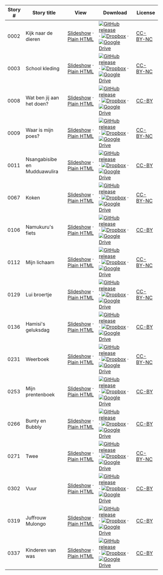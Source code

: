Story # | Story title | View | Download | License
-------- | -----------  |:-------:| ---------------- | -------
0002 | Kijk naar de dieren | <a href="https://global-asp.github.io/stories/nl/0002_kijk-naar-de-dieren_slides.html" target="_blank">Slideshow</a> · [Plain HTML](https://global-asp.github.io/stories/nl/0002_kijk-naar-de-dieren.html) | [![GitHub release](https://cloud.githubusercontent.com/assets/9295750/9483128/0e089e5e-4b51-11e5-98ca-6da5cef156a7.png "GitHub release")]() · [![Dropbox](https://cloud.githubusercontent.com/assets/9295750/10150606/3f5ae2dc-65f5-11e5-8f63-841c51cc1cde.png "Dropbox")]() · [![Google Drive](https://cloud.githubusercontent.com/assets/9295750/9473522/1d6fdde4-4b10-11e5-98f5-aa6c6b04a08e.png "Google Drive")](https://drive.google.com/open?id=0B59ZADK9EsbsQXlkTjlCTlFMVEU) | [CC-BY-NC](http://creativecommons.org/licenses/by-nc/3.0/)
0003 | School kleding | <a href="https://global-asp.github.io/stories/nl/0003_school-kleding_slides.html" target="_blank">Slideshow</a> · [Plain HTML](https://global-asp.github.io/stories/nl/0003_school-kleding.html) | [![GitHub release](https://cloud.githubusercontent.com/assets/9295750/9483128/0e089e5e-4b51-11e5-98ca-6da5cef156a7.png "GitHub release")]() · [![Dropbox](https://cloud.githubusercontent.com/assets/9295750/10150606/3f5ae2dc-65f5-11e5-8f63-841c51cc1cde.png "Dropbox")]() · [![Google Drive](https://cloud.githubusercontent.com/assets/9295750/9473522/1d6fdde4-4b10-11e5-98f5-aa6c6b04a08e.png "Google Drive")](https://drive.google.com/open?id=0B59ZADK9EsbsQXlkTjlCTlFMVEU) | [CC-BY-NC](http://creativecommons.org/licenses/by-nc/3.0/)
0008 | Wat ben jij aan het doen? | <a href="https://global-asp.github.io/stories/nl/0008_wat-ben-jij-aan-het-doen_slides.html" target="_blank">Slideshow</a> · [Plain HTML](https://global-asp.github.io/stories/nl/0008_wat-ben-jij-aan-het-doen.html) | [![GitHub release](https://cloud.githubusercontent.com/assets/9295750/9483128/0e089e5e-4b51-11e5-98ca-6da5cef156a7.png "GitHub release")]() · [![Dropbox](https://cloud.githubusercontent.com/assets/9295750/10150606/3f5ae2dc-65f5-11e5-8f63-841c51cc1cde.png "Dropbox")]() · [![Google Drive](https://cloud.githubusercontent.com/assets/9295750/9473522/1d6fdde4-4b10-11e5-98f5-aa6c6b04a08e.png "Google Drive")](https://drive.google.com/open?id=0B59ZADK9EsbsQXlkTjlCTlFMVEU) | [CC-BY](https://creativecommons.org/licenses/by/3.0/)
0009 | Waar is mijn poes? | <a href="https://global-asp.github.io/stories/nl/0009_waar-is-mijn-poes_slides.html" target="_blank">Slideshow</a> · [Plain HTML](https://global-asp.github.io/stories/nl/0009_waar-is-mijn-poes.html) | [![GitHub release](https://cloud.githubusercontent.com/assets/9295750/9483128/0e089e5e-4b51-11e5-98ca-6da5cef156a7.png "GitHub release")]() · [![Dropbox](https://cloud.githubusercontent.com/assets/9295750/10150606/3f5ae2dc-65f5-11e5-8f63-841c51cc1cde.png "Dropbox")]() · [![Google Drive](https://cloud.githubusercontent.com/assets/9295750/9473522/1d6fdde4-4b10-11e5-98f5-aa6c6b04a08e.png "Google Drive")](https://drive.google.com/open?id=0B59ZADK9EsbsQXlkTjlCTlFMVEU) | [CC-BY-NC](http://creativecommons.org/licenses/by-nc/3.0/)
0011 | Nsangabisibe en Mudduawulira | <a href="https://global-asp.github.io/stories/nl/0011_nsangabisibe-en-mudduawulira_slides.html" target="_blank">Slideshow</a> · [Plain HTML](https://global-asp.github.io/stories/nl/0011_nsangabisibe-en-mudduawulira.html) | [![GitHub release](https://cloud.githubusercontent.com/assets/9295750/9483128/0e089e5e-4b51-11e5-98ca-6da5cef156a7.png "GitHub release")]() · [![Dropbox](https://cloud.githubusercontent.com/assets/9295750/10150606/3f5ae2dc-65f5-11e5-8f63-841c51cc1cde.png "Dropbox")]() · [![Google Drive](https://cloud.githubusercontent.com/assets/9295750/9473522/1d6fdde4-4b10-11e5-98f5-aa6c6b04a08e.png "Google Drive")](https://drive.google.com/open?id=0B59ZADK9EsbsQXlkTjlCTlFMVEU) | [CC-BY](https://creativecommons.org/licenses/by/3.0/)
0067 | Koken | <a href="https://global-asp.github.io/stories/nl/0067_koken_slides.html" target="_blank">Slideshow</a> · [Plain HTML](https://global-asp.github.io/stories/nl/0067_koken.html) | [![GitHub release](https://cloud.githubusercontent.com/assets/9295750/9483128/0e089e5e-4b51-11e5-98ca-6da5cef156a7.png "GitHub release")]() · [![Dropbox](https://cloud.githubusercontent.com/assets/9295750/10150606/3f5ae2dc-65f5-11e5-8f63-841c51cc1cde.png "Dropbox")]() · [![Google Drive](https://cloud.githubusercontent.com/assets/9295750/9473522/1d6fdde4-4b10-11e5-98f5-aa6c6b04a08e.png "Google Drive")](https://drive.google.com/open?id=0B59ZADK9EsbsQXlkTjlCTlFMVEU) | [CC-BY-NC](http://creativecommons.org/licenses/by-nc/3.0/)
0106 | Namukuru's fiets | <a href="https://global-asp.github.io/stories/nl/0106_namukurus-fiets_slides.html" target="_blank">Slideshow</a> · [Plain HTML](https://global-asp.github.io/stories/nl/0106_namukurus-fiets.html) | [![GitHub release](https://cloud.githubusercontent.com/assets/9295750/9483128/0e089e5e-4b51-11e5-98ca-6da5cef156a7.png "GitHub release")]() · [![Dropbox](https://cloud.githubusercontent.com/assets/9295750/10150606/3f5ae2dc-65f5-11e5-8f63-841c51cc1cde.png "Dropbox")]() · [![Google Drive](https://cloud.githubusercontent.com/assets/9295750/9473522/1d6fdde4-4b10-11e5-98f5-aa6c6b04a08e.png "Google Drive")](https://drive.google.com/open?id=0B59ZADK9EsbsQXlkTjlCTlFMVEU) | [CC-BY](https://creativecommons.org/licenses/by/3.0/)
0112 | Mijn lichaam | <a href="https://global-asp.github.io/stories/nl/0112_mijn-lichaam_slides.html" target="_blank">Slideshow</a> · [Plain HTML](https://global-asp.github.io/stories/nl/0112_mijn-lichaam.html) | [![GitHub release](https://cloud.githubusercontent.com/assets/9295750/9483128/0e089e5e-4b51-11e5-98ca-6da5cef156a7.png "GitHub release")]() · [![Dropbox](https://cloud.githubusercontent.com/assets/9295750/10150606/3f5ae2dc-65f5-11e5-8f63-841c51cc1cde.png "Dropbox")]() · [![Google Drive](https://cloud.githubusercontent.com/assets/9295750/9473522/1d6fdde4-4b10-11e5-98f5-aa6c6b04a08e.png "Google Drive")](https://drive.google.com/open?id=0B59ZADK9EsbsQXlkTjlCTlFMVEU) | [CC-BY-NC](http://creativecommons.org/licenses/by-nc/3.0/)
0129 | Lui broertje | <a href="https://global-asp.github.io/stories/nl/0129_lui-broertje_slides.html" target="_blank">Slideshow</a> · [Plain HTML](https://global-asp.github.io/stories/nl/0129_lui-broertje.html) | [![GitHub release](https://cloud.githubusercontent.com/assets/9295750/9483128/0e089e5e-4b51-11e5-98ca-6da5cef156a7.png "GitHub release")]() · [![Dropbox](https://cloud.githubusercontent.com/assets/9295750/10150606/3f5ae2dc-65f5-11e5-8f63-841c51cc1cde.png "Dropbox")]() · [![Google Drive](https://cloud.githubusercontent.com/assets/9295750/9473522/1d6fdde4-4b10-11e5-98f5-aa6c6b04a08e.png "Google Drive")](https://drive.google.com/open?id=0B59ZADK9EsbsQXlkTjlCTlFMVEU) | [CC-BY-NC](http://creativecommons.org/licenses/by-nc/3.0/)
0136 | Hamisi's geluksdag | <a href="https://global-asp.github.io/stories/nl/0136_hamisis-geluksdag_slides.html" target="_blank">Slideshow</a> · [Plain HTML](https://global-asp.github.io/stories/nl/0136_hamisis-geluksdag.html) | [![GitHub release](https://cloud.githubusercontent.com/assets/9295750/9483128/0e089e5e-4b51-11e5-98ca-6da5cef156a7.png "GitHub release")]() · [![Dropbox](https://cloud.githubusercontent.com/assets/9295750/10150606/3f5ae2dc-65f5-11e5-8f63-841c51cc1cde.png "Dropbox")]() · [![Google Drive](https://cloud.githubusercontent.com/assets/9295750/9473522/1d6fdde4-4b10-11e5-98f5-aa6c6b04a08e.png "Google Drive")](https://drive.google.com/open?id=0B59ZADK9EsbsQXlkTjlCTlFMVEU) | [CC-BY](https://creativecommons.org/licenses/by/3.0/)
0231 | Weerboek | <a href="https://global-asp.github.io/stories/nl/0231_weerboek_slides.html" target="_blank">Slideshow</a> · [Plain HTML](https://global-asp.github.io/stories/nl/0231_weerboek.html) | [![GitHub release](https://cloud.githubusercontent.com/assets/9295750/9483128/0e089e5e-4b51-11e5-98ca-6da5cef156a7.png "GitHub release")]() · [![Dropbox](https://cloud.githubusercontent.com/assets/9295750/10150606/3f5ae2dc-65f5-11e5-8f63-841c51cc1cde.png "Dropbox")]() · [![Google Drive](https://cloud.githubusercontent.com/assets/9295750/9473522/1d6fdde4-4b10-11e5-98f5-aa6c6b04a08e.png "Google Drive")](https://drive.google.com/open?id=0B59ZADK9EsbsQXlkTjlCTlFMVEU) | [CC-BY-NC](http://creativecommons.org/licenses/by-nc/3.0/)
0253 | Mijn prentenboek | <a href="https://global-asp.github.io/stories/nl/0253_mijn-prentenboek_slides.html" target="_blank">Slideshow</a> · [Plain HTML](https://global-asp.github.io/stories/nl/0253_mijn-prentenboek.html) | [![GitHub release](https://cloud.githubusercontent.com/assets/9295750/9483128/0e089e5e-4b51-11e5-98ca-6da5cef156a7.png "GitHub release")]() · [![Dropbox](https://cloud.githubusercontent.com/assets/9295750/10150606/3f5ae2dc-65f5-11e5-8f63-841c51cc1cde.png "Dropbox")]() · [![Google Drive](https://cloud.githubusercontent.com/assets/9295750/9473522/1d6fdde4-4b10-11e5-98f5-aa6c6b04a08e.png "Google Drive")](https://drive.google.com/open?id=0B59ZADK9EsbsQXlkTjlCTlFMVEU) | [CC-BY](https://creativecommons.org/licenses/by/3.0/)
0266 | Bunty en Bubbly | <a href="https://global-asp.github.io/stories/nl/0266_bunty-en-bubbly_slides.html" target="_blank">Slideshow</a> · [Plain HTML](https://global-asp.github.io/stories/nl/0266_bunty-en-bubbly.html) | [![GitHub release](https://cloud.githubusercontent.com/assets/9295750/9483128/0e089e5e-4b51-11e5-98ca-6da5cef156a7.png "GitHub release")]() · [![Dropbox](https://cloud.githubusercontent.com/assets/9295750/10150606/3f5ae2dc-65f5-11e5-8f63-841c51cc1cde.png "Dropbox")]() · [![Google Drive](https://cloud.githubusercontent.com/assets/9295750/9473522/1d6fdde4-4b10-11e5-98f5-aa6c6b04a08e.png "Google Drive")](https://drive.google.com/open?id=0B59ZADK9EsbsQXlkTjlCTlFMVEU) | [CC-BY](https://creativecommons.org/licenses/by/3.0/)
0271 | Twee | <a href="https://global-asp.github.io/stories/nl/0271_twee_slides.html" target="_blank">Slideshow</a> · [Plain HTML](https://global-asp.github.io/stories/nl/0271_twee.html) | [![GitHub release](https://cloud.githubusercontent.com/assets/9295750/9483128/0e089e5e-4b51-11e5-98ca-6da5cef156a7.png "GitHub release")]() · [![Dropbox](https://cloud.githubusercontent.com/assets/9295750/10150606/3f5ae2dc-65f5-11e5-8f63-841c51cc1cde.png "Dropbox")]() · [![Google Drive](https://cloud.githubusercontent.com/assets/9295750/9473522/1d6fdde4-4b10-11e5-98f5-aa6c6b04a08e.png "Google Drive")](https://drive.google.com/open?id=0B59ZADK9EsbsQXlkTjlCTlFMVEU) | [CC-BY-NC](http://creativecommons.org/licenses/by-nc/3.0/)
0302 | Vuur | <a href="https://global-asp.github.io/stories/nl/0302_vuur_slides.html" target="_blank">Slideshow</a> · [Plain HTML](https://global-asp.github.io/stories/nl/0302_vuur.html) | [![GitHub release](https://cloud.githubusercontent.com/assets/9295750/9483128/0e089e5e-4b51-11e5-98ca-6da5cef156a7.png "GitHub release")]() · [![Dropbox](https://cloud.githubusercontent.com/assets/9295750/10150606/3f5ae2dc-65f5-11e5-8f63-841c51cc1cde.png "Dropbox")]() · [![Google Drive](https://cloud.githubusercontent.com/assets/9295750/9473522/1d6fdde4-4b10-11e5-98f5-aa6c6b04a08e.png "Google Drive")](https://drive.google.com/open?id=0B59ZADK9EsbsQXlkTjlCTlFMVEU) | [CC-BY](https://creativecommons.org/licenses/by/3.0/)
0319 | Juffrouw Mulongo | <a href="https://global-asp.github.io/stories/nl/0319_juffrouw-mulongo_slides.html" target="_blank">Slideshow</a> · [Plain HTML](https://global-asp.github.io/stories/nl/0319_juffrouw-mulongo.html) | [![GitHub release](https://cloud.githubusercontent.com/assets/9295750/9483128/0e089e5e-4b51-11e5-98ca-6da5cef156a7.png "GitHub release")]() · [![Dropbox](https://cloud.githubusercontent.com/assets/9295750/10150606/3f5ae2dc-65f5-11e5-8f63-841c51cc1cde.png "Dropbox")]() · [![Google Drive](https://cloud.githubusercontent.com/assets/9295750/9473522/1d6fdde4-4b10-11e5-98f5-aa6c6b04a08e.png "Google Drive")](https://drive.google.com/open?id=0B59ZADK9EsbsQXlkTjlCTlFMVEU) | [CC-BY](https://creativecommons.org/licenses/by/3.0/)
0337 | Kinderen van was | <a href="https://global-asp.github.io/stories/nl/0337_kinderen-van-was_slides.html" target="_blank">Slideshow</a> · [Plain HTML](https://global-asp.github.io/stories/nl/0337_kinderen-van-was.html) | [![GitHub release](https://cloud.githubusercontent.com/assets/9295750/9483128/0e089e5e-4b51-11e5-98ca-6da5cef156a7.png "GitHub release")]() · [![Dropbox](https://cloud.githubusercontent.com/assets/9295750/10150606/3f5ae2dc-65f5-11e5-8f63-841c51cc1cde.png "Dropbox")]() · [![Google Drive](https://cloud.githubusercontent.com/assets/9295750/9473522/1d6fdde4-4b10-11e5-98f5-aa6c6b04a08e.png "Google Drive")](https://drive.google.com/open?id=0B59ZADK9EsbsQXlkTjlCTlFMVEU) | [CC-BY](https://creativecommons.org/licenses/by/3.0/)
